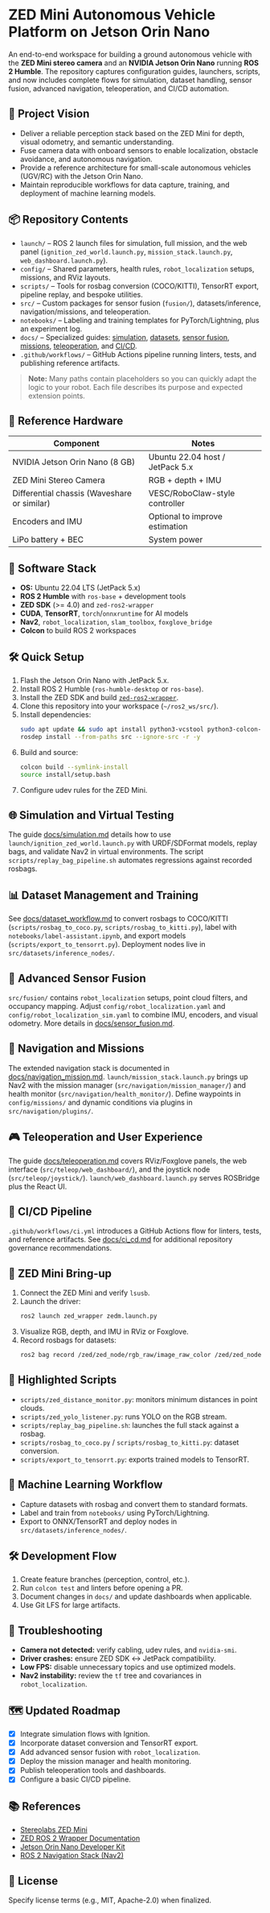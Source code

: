# ZED Mini Autonomous Vehicle Platform on Jetson Orin Nano

An end-to-end workspace for building a ground autonomous vehicle with the **ZED Mini stereo camera** and an **NVIDIA Jetson Orin Nano** running **ROS 2 Humble**. The repository captures configuration guides, launchers, scripts, and now includes complete flows for simulation, dataset handling, sensor fusion, advanced navigation, teleoperation, and CI/CD automation.

## 🚗 Project Vision
- Deliver a reliable perception stack based on the ZED Mini for depth, visual odometry, and semantic understanding.
- Fuse camera data with onboard sensors to enable localization, obstacle avoidance, and autonomous navigation.
- Provide a reference architecture for small-scale autonomous vehicles (UGV/RC) with the Jetson Orin Nano.
- Maintain reproducible workflows for data capture, training, and deployment of machine learning models.

## 📦 Repository Contents
- `launch/` – ROS 2 launch files for simulation, full mission, and the web panel (`ignition_zed_world.launch.py`, `mission_stack.launch.py`, `web_dashboard.launch.py`).
- `config/` – Shared parameters, health rules, `robot_localization` setups, missions, and RViz layouts.
- `scripts/` – Tools for rosbag conversion (COCO/KITTI), TensorRT export, pipeline replay, and bespoke utilities.
- `src/` – Custom packages for sensor fusion (`fusion/`), datasets/inference, navigation/missions, and teleoperation.
- `notebooks/` – Labeling and training templates for PyTorch/Lightning, plus an experiment log.
- `docs/` – Specialized guides: [simulation](docs/simulation.md), [datasets](docs/dataset_workflow.md), [sensor fusion](docs/sensor_fusion.md), [missions](docs/navigation_mission.md), [teleoperation](docs/teleoperation.md), and [CI/CD](docs/ci_cd.md).
- `.github/workflows/` – GitHub Actions pipeline running linters, tests, and publishing reference artifacts.

> **Note:** Many paths contain placeholders so you can quickly adapt the logic to your robot. Each file describes its purpose and expected extension points.

## 🧰 Reference Hardware
| Component | Notes |
|-----------|-------|
| NVIDIA Jetson Orin Nano (8 GB) | Ubuntu 22.04 host / JetPack 5.x |
| ZED Mini Stereo Camera | RGB + depth + IMU |
| Differential chassis (Waveshare or similar) | VESC/RoboClaw-style controller |
| Encoders and IMU | Optional to improve estimation |
| LiPo battery + BEC | System power |

## 🧪 Software Stack
- **OS:** Ubuntu 22.04 LTS (JetPack 5.x)
- **ROS 2 Humble** with `ros-base` + development tools
- **ZED SDK** (>= 4.0) and `zed-ros2-wrapper`
- **CUDA**, **TensorRT**, `torch`/`onnxruntime` for AI models
- **Nav2**, `robot_localization`, `slam_toolbox`, `foxglove_bridge`
- **Colcon** to build ROS 2 workspaces

## 🛠️ Quick Setup
1. Flash the Jetson Orin Nano with JetPack 5.x.
2. Install ROS 2 Humble (`ros-humble-desktop` or `ros-base`).
3. Install the ZED SDK and build [`zed-ros2-wrapper`](https://github.com/stereolabs/zed-ros2-wrapper).
4. Clone this repository into your workspace (`~/ros2_ws/src/`).
5. Install dependencies:
   ```bash
   sudo apt update && sudo apt install python3-vcstool python3-colcon-common-extensions ros-humble-navigation2
   rosdep install --from-paths src --ignore-src -r -y
   ```
6. Build and source:
   ```bash
   colcon build --symlink-install
   source install/setup.bash
   ```
7. Configure udev rules for the ZED Mini.

## 🌐 Simulation and Virtual Testing
The guide [docs/simulation.md](docs/simulation.md) details how to use `launch/ignition_zed_world.launch.py` with URDF/SDFormat models, replay bags, and validate Nav2 in virtual environments. The script `scripts/replay_bag_pipeline.sh` automates regressions against recorded rosbags.

## 📊 Dataset Management and Training
See [docs/dataset_workflow.md](docs/dataset_workflow.md) to convert rosbags to COCO/KITTI (`scripts/rosbag_to_coco.py`, `scripts/rosbag_to_kitti.py`), label with `notebooks/label-assistant.ipynb`, and export models (`scripts/export_to_tensorrt.py`). Deployment nodes live in `src/datasets/inference_nodes/`.

## 🔗 Advanced Sensor Fusion
`src/fusion/` contains `robot_localization` setups, point cloud filters, and occupancy mapping. Adjust `config/robot_localization.yaml` and `config/robot_localization_sim.yaml` to combine IMU, encoders, and visual odometry. More details in [docs/sensor_fusion.md](docs/sensor_fusion.md).

## 🧭 Navigation and Missions
The extended navigation stack is documented in [docs/navigation_mission.md](docs/navigation_mission.md). `launch/mission_stack.launch.py` brings up Nav2 with the mission manager (`src/navigation/mission_manager/`) and health monitor (`src/navigation/health_monitor/`). Define waypoints in `config/missions/` and dynamic conditions via plugins in `src/navigation/plugins/`.

## 🎮 Teleoperation and User Experience
The guide [docs/teleoperation.md](docs/teleoperation.md) covers RViz/Foxglove panels, the web interface (`src/teleop/web_dashboard/`), and the joystick node (`src/teleop/joystick/`). `launch/web_dashboard.launch.py` serves ROSBridge plus the React UI.

## 🤖 CI/CD Pipeline
`.github/workflows/ci.yml` introduces a GitHub Actions flow for linters, tests, and reference artifacts. See [docs/ci_cd.md](docs/ci_cd.md) for additional repository governance recommendations.

## 📡 ZED Mini Bring-up
1. Connect the ZED Mini and verify `lsusb`.
2. Launch the driver:
   ```bash
   ros2 launch zed_wrapper zedm.launch.py
   ```
3. Visualize RGB, depth, and IMU in RViz or Foxglove.
4. Record rosbags for datasets:
   ```bash
   ros2 bag record /zed/zed_node/rgb_raw/image_raw_color /zed/zed_node/depth/depth_registered
   ```

## 🔧 Highlighted Scripts
- `scripts/zed_distance_monitor.py`: monitors minimum distances in point clouds.
- `scripts/zed_yolo_listener.py`: runs YOLO on the RGB stream.
- `scripts/replay_bag_pipeline.sh`: launches the full stack against a rosbag.
- `scripts/rosbag_to_coco.py` / `scripts/rosbag_to_kitti.py`: dataset conversion.
- `scripts/export_to_tensorrt.py`: exports trained models to TensorRT.

## 🧬 Machine Learning Workflow
- Capture datasets with rosbag and convert them to standard formats.
- Label and train from `notebooks/` using PyTorch/Lightning.
- Export to ONNX/TensorRT and deploy nodes in `src/datasets/inference_nodes/`.

## 🛠️ Development Flow
1. Create feature branches (perception, control, etc.).
2. Run `colcon test` and linters before opening a PR.
3. Document changes in `docs/` and update dashboards when applicable.
4. Use Git LFS for large artifacts.

## 🐛 Troubleshooting
- **Camera not detected:** verify cabling, udev rules, and `nvidia-smi`.
- **Driver crashes:** ensure ZED SDK ↔ JetPack compatibility.
- **Low FPS:** disable unnecessary topics and use optimized models.
- **Nav2 instability:** review the `tf` tree and covariances in `robot_localization`.

## 🗺️ Updated Roadmap
- [x] Integrate simulation flows with Ignition.
- [x] Incorporate dataset conversion and TensorRT export.
- [x] Add advanced sensor fusion with `robot_localization`.
- [x] Deploy the mission manager and health monitoring.
- [x] Publish teleoperation tools and dashboards.
- [x] Configure a basic CI/CD pipeline.

## 📚 References
- [Stereolabs ZED Mini](https://www.stereolabs.com/zed-mini/)
- [ZED ROS 2 Wrapper Documentation](https://www.stereolabs.com/docs/ros2/)
- [Jetson Orin Nano Developer Kit](https://developer.nvidia.com/embedded/jetson-orin-nano-developer-kit)
- [ROS 2 Navigation Stack (Nav2)](https://navigation.ros.org/)

## 📄 License
Specify license terms (e.g., MIT, Apache-2.0) when finalized.
